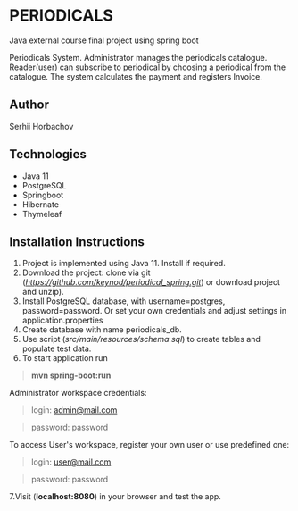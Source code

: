 
# PERIODICALS
Java external course final project using spring boot

Periodicals System. Administrator manages the periodicals catalogue. Reader(user) can subscribe to periodical by choosing a periodical from the catalogue. 
The system calculates the payment and registers Invoice.  

## Author
Serhii Horbachov

## Technologies
- Java 11
- PostgreSQL 
- Springboot 
- Hibernate
- Thymeleaf

## Installation Instructions
1. Project is implemented using Java 11. Install if required.  
2. Download the project: clone via git (_https://github.com/keynod/periodical_spring.git_) or download project and unzip).
3. Install PostgreSQL database, with username=postgres, password=password. Or set your own credentials and adjust settings in application.properties 
4. Create database with name periodicals_db.
5. Use script (_src/main/resources/schema.sql_) to create tables and populate test data.  
6. To start application run 
>__mvn spring-boot:run__

Administrator workspace credentials: 
>login: admin@mail.com

>password: password

To access User's workspace, register your own user or use predefined one: 
>login: user@mail.com

>password: password

7.Visit (__localhost:8080__) in your browser and test the app.  

